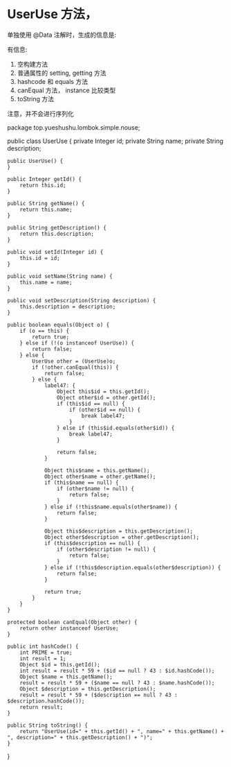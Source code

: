 # UserUse 方法，
单独使用 @Data 注解时，生成的信息是:

有信息:
1. 空构建方法
2. 普通属性的 setting, getting 方法
3. hashcode 和 equals 方法
4. canEqual 方法， instance 比较类型
5. toString 方法

注意，并不会进行序列化  

package top.yueshushu.lombok.simple.nouse;

public class UserUse {
    private Integer id;
    private String name;
    private String description;

    public UserUse() {
    }

    public Integer getId() {
        return this.id;
    }

    public String getName() {
        return this.name;
    }

    public String getDescription() {
        return this.description;
    }

    public void setId(Integer id) {
        this.id = id;
    }

    public void setName(String name) {
        this.name = name;
    }

    public void setDescription(String description) {
        this.description = description;
    }

    public boolean equals(Object o) {
        if (o == this) {
            return true;
        } else if (!(o instanceof UserUse)) {
            return false;
        } else {
            UserUse other = (UserUse)o;
            if (!other.canEqual(this)) {
                return false;
            } else {
                label47: {
                    Object this$id = this.getId();
                    Object other$id = other.getId();
                    if (this$id == null) {
                        if (other$id == null) {
                            break label47;
                        }
                    } else if (this$id.equals(other$id)) {
                        break label47;
                    }

                    return false;
                }

                Object this$name = this.getName();
                Object other$name = other.getName();
                if (this$name == null) {
                    if (other$name != null) {
                        return false;
                    }
                } else if (!this$name.equals(other$name)) {
                    return false;
                }

                Object this$description = this.getDescription();
                Object other$description = other.getDescription();
                if (this$description == null) {
                    if (other$description != null) {
                        return false;
                    }
                } else if (!this$description.equals(other$description)) {
                    return false;
                }

                return true;
            }
        }
    }

    protected boolean canEqual(Object other) {
        return other instanceof UserUse;
    }

    public int hashCode() {
        int PRIME = true;
        int result = 1;
        Object $id = this.getId();
        int result = result * 59 + ($id == null ? 43 : $id.hashCode());
        Object $name = this.getName();
        result = result * 59 + ($name == null ? 43 : $name.hashCode());
        Object $description = this.getDescription();
        result = result * 59 + ($description == null ? 43 : $description.hashCode());
        return result;
    }

    public String toString() {
        return "UserUse(id=" + this.getId() + ", name=" + this.getName() + ", description=" + this.getDescription() + ")";
    }
}
